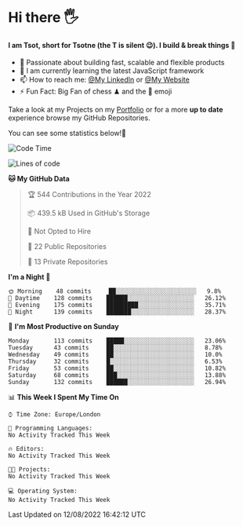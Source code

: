 # Hi there :raised_hand_with_fingers_splayed:
#### I am Tsot, short for Tsotne (the T is silent :wink:). I build & break things :space_invader:
- :telescope: Passionate about building fast, scalable and flexible products
- :seedling: I am currently learning the latest JavaScript framework 
- :mailbox: How to reach me: [@My LinkedIn](https://www.linkedin.com/in/tsotne-gvadzabia/) or [@My Website](https://tsotne.co.uk/contact)
- :zap: Fun Fact: Big Fan of chess ♟ and the 👾 emoji

Take a look at my Projects on my [Portfolio](https://tsotne.co.uk/) or for a more **up to date** experience browse my GitHub Repositories.

You can see some statistics below!:space_invader:
<!--START_SECTION:waka-->
![Code Time](http://img.shields.io/badge/Code%20Time-761%20hrs%202%20mins-blue)

![Lines of code](https://img.shields.io/badge/From%20Hello%20World%20I%27ve%20Written-625%20Thousand%20lines%20of%20code-blue)

**🐱 My GitHub Data** 

> 🏆 544 Contributions in the Year 2022
 > 
> 📦 439.5 kB Used in GitHub's Storage 
 > 
> 🚫 Not Opted to Hire
 > 
> 📜 22 Public Repositories 
 > 
> 🔑 13 Private Repositories  
 > 
**I'm a Night 🦉** 

```text
🌞 Morning    48 commits     ██░░░░░░░░░░░░░░░░░░░░░░░   9.8% 
🌆 Daytime    128 commits    ██████░░░░░░░░░░░░░░░░░░░   26.12% 
🌃 Evening    175 commits    █████████░░░░░░░░░░░░░░░░   35.71% 
🌙 Night      139 commits    ███████░░░░░░░░░░░░░░░░░░   28.37%

```
📅 **I'm Most Productive on Sunday** 

```text
Monday       113 commits    █████░░░░░░░░░░░░░░░░░░░░   23.06% 
Tuesday      43 commits     ██░░░░░░░░░░░░░░░░░░░░░░░   8.78% 
Wednesday    49 commits     ██░░░░░░░░░░░░░░░░░░░░░░░   10.0% 
Thursday     32 commits     █░░░░░░░░░░░░░░░░░░░░░░░░   6.53% 
Friday       53 commits     ██░░░░░░░░░░░░░░░░░░░░░░░   10.82% 
Saturday     68 commits     ███░░░░░░░░░░░░░░░░░░░░░░   13.88% 
Sunday       132 commits    ██████░░░░░░░░░░░░░░░░░░░   26.94%

```


📊 **This Week I Spent My Time On** 

```text
⌚︎ Time Zone: Europe/London

💬 Programming Languages: 
No Activity Tracked This Week

🔥 Editors: 
No Activity Tracked This Week

🐱‍💻 Projects: 
No Activity Tracked This Week

💻 Operating System: 
No Activity Tracked This Week

```


 Last Updated on 12/08/2022 16:42:12 UTC
<!--END_SECTION:waka-->
